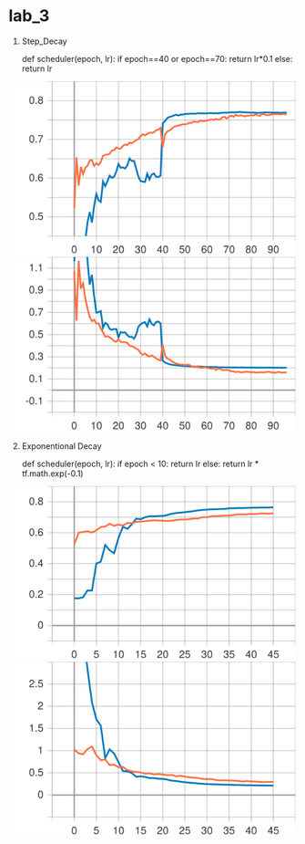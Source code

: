 # lab_3
1. Step_Decay


    def scheduler(epoch, lr):
      if epoch==40 or epoch==70:
        return lr*0.1
      else:
        return lr
        
![Image alt](https://github.com/maggiemmae/lab_3/blob/master/epoch_categorical_accuracy%20step.svg)
![Image alt](https://github.com/maggiemmae/lab_3/blob/master/epoch_loss%20step.svg)

2. Exponentional Decay

    def scheduler(epoch, lr):
      if epoch < 10:
        return lr
      else:
        return lr * tf.math.exp(-0.1)
        
![Image alt](https://github.com/maggiemmae/lab_3/blob/master/epoch_categorical_accuracy%20exponential.svg)
![Image alt](https://github.com/maggiemmae/lab_3/blob/master/epoch_loss%20exponential.svg)
